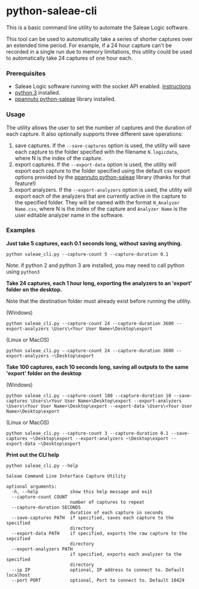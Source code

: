 # python-saleae-cli
This is a basic command line utility to automate the Saleae Logic software.

This tool can be used to automatically take a series of shorter captures over an extended time period. For example, if a 24 hour capture can't be recorded in a single run due to memory limitations, this utility could be used to automatically take 24 captures of one hour each.

### Prerequisites
- Saleae Logic software running with the socket API enabled. [instructions](https://support.saleae.com/hc/en-us/articles/208667266-How-to-enable-the-socket-server-for-the-scripting-API)
- [python 3](https://www.python.org/downloads/) installed.
- [ppannuto python-saleae](https://github.com/ppannuto/python-saleae) library installed. 

### Usage

The utility allows the user to set the number of captures and the duration of each capture. It also optionally supports three different save operations:
1. save captures. If the `--save-captures` option is used, the utility will save each capture to the folder specified with the filename `N.logicdata`, where N is the index of the capture.
2. export captures. If the `--export-data` option is used, the utility will export each capture to the folder specified using the default csv export options provided by the [ppannuto python-saleae](https://github.com/ppannuto/python-saleae) library (thanks for that feature!) 
3. export analyzers. If the `--export-analyzers` option is used, the utility will export each of the analyzers that are currently active in the capture to the specified folder. They will be named with the format `N_Analyzer Name.csv`, where N is the index of the capture and `Analyzer Name` is the user editable analyzer name in the software.

### Examples

**Just take 5 captures, each 0.1 seconds long, without saving anything.**
```
python saleae_cli.py --capture-count 5 --capture-duration 0.1 
```
Note: if python 2 and python 3 are installed, you may need to call python using `python3`

**Take 24 captures, each 1 hour long, exporting the analyzers to an 'export' folder on the desktop.**

Note that the destination folder must already exist before running the utility.

(Windows)
```
python saleae_cli.py --capture-count 24 --capture-duration 3600 --export-analyzers \Users\<Your User Name>\Desktop\export
```
(Linux or MacOS)
```
python saleae_cli.py --capture-count 24 --capture-duration 3600 --export-analyzers ~\Desktop\export
```
**Take 100 captures, each 10 seconds long, saving all outputs to the same 'export' folder on the desktop**

(Windows)
```
python saleae_cli.py --capture-count 100 --capture-duration 10 --save-captures \Users\<Your User Name>\Desktop\export --export-analyzers \Users\<Your User Name>\Desktop\export --export-data \Users\<Your User Name>\Desktop\export
```
(Linux or MacOS)
```
python saleae_cli.py --capture-count 3 --capture-duration 0.1 --save-captures ~\Desktop\export --export-analyzers ~\Desktop\export --export-data ~\Desktop\export
```



**Print out the CLI help**

`python saleae_cli.py --help`

```
Saleae Command Line Interface Capture Utility

optional arguments:
  -h, --help            show this help message and exit
  --capture-count COUNT
                        number of captures to repeat
  --capture-duration SECONDS
                        duration of each capture in seconds
  --save-captures PATH  if specified, saves each capture to the specified
                        directory
  --export-data PATH    if specified, exports the raw capture to the sepcified
                        directory
  --export-analyzers PATH
                        if specified, exports each analyzer to the specified
                        directory
  --ip IP               optional, IP address to connect to. Default localhost
  --port PORT           optional, Port to connect to. Default 10429
  ```